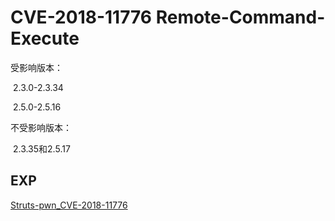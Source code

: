 # CVE-2018-11776 Remote-Command-Execute

受影响版本：

​	2.3.0-2.3.34

​	2.5.0-2.5.16

不受影响版本：

​	2.3.35和2.5.17

## EXP

[Struts-pwn_CVE-2018-11776](https://github.com/mazen160/struts-pwn_CVE-2018-11776)

